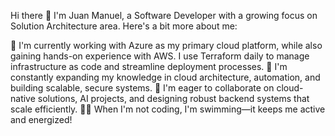 Hi there 👋
I'm Juan Manuel, a Software Developer with a growing focus on Solution Architecture area. Here's a bit more about me:

🔭 I'm currently working with Azure as my primary cloud platform, while also gaining hands-on experience with AWS. I use Terraform daily to manage infrastructure as code and streamline deployment processes.
🌱 I'm constantly expanding my knowledge in cloud architecture, automation, and building scalable, secure systems.
👯 I'm eager to collaborate on cloud-native solutions, AI projects, and designing robust backend systems that scale efficiently.
🏊‍♂️ When I'm not coding, I'm swimming—it keeps me active and energized!
